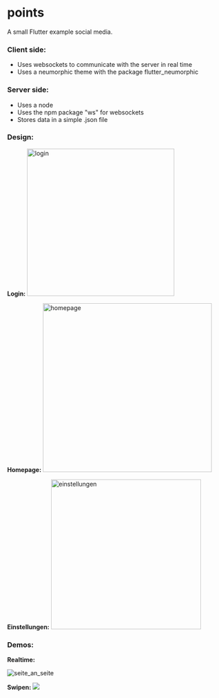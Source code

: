 
# points

A small Flutter example social media.

### Client side:

- Uses websockets to communicate with the server in real time
- Uses a neumorphic theme with the package flutter_neumorphic

### Server side: 

- Uses a node
- Uses the npm package "ws" for websockets
- Stores data in a simple .json file

### Design:

**Login:**
<img width="342" alt="login" src="https://user-images.githubusercontent.com/65500763/114528970-ca915580-9c49-11eb-82cf-bed59eb762f1.png">

**Homepage:**
<img width="392" alt="homepage" src="https://user-images.githubusercontent.com/65500763/114529041-daa93500-9c49-11eb-8c9a-8f982bdc5a81.png">

**Einstellungen:**
<img width="348" alt="einstellungen" src="https://user-images.githubusercontent.com/65500763/114529105-ea287e00-9c49-11eb-83af-4676e6fd6297.png">


### Demos:

**Realtime:**

![seite_an_seite](https://user-images.githubusercontent.com/65500763/114529390-2fe54680-9c4a-11eb-8779-e9571dc28420.gif)

**Swipen:**
![](https://user-images.githubusercontent.com/65500763/114528877-b188a480-9c49-11eb-9d36-93587beccda0.gif)
